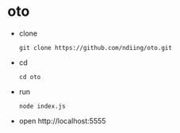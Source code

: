 # oto

-   clone
    ```
    git clone https://github.com/ndiing/oto.git
    ```
-   cd
    ```
    cd oto
    ```
-   run
    ```
    node index.js
    ```
-   open http://localhost:5555
